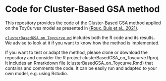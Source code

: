 # Code for Cluster-Based GSA method

This repository provides the code of the Cluster-Based GSA method applied on the ToyCurves model as presented in [(Roux, Buis et al., 2021)](https://www.sciencedirect.com/science/article/pii/S136481522100089X).

[`clusterBasedGSA_on_Toycurve.md`](https://github.com/sbuis/ClusterBased_GSA/blob/master/clusterBasedGSA_on_Toycurve.md) includes both the R code and its results. We advise to look at it if you want to know how the method is implemented. 

If you want to test or adapt the method, please clone or download the repository and consider the R project clusterBasedGSA_on_Toycurve.Rproj. It includes an Rmarkdown file (clusterBasedGSA_on_Toycurve.Rmd) that contains and comments the code. It can be easily run and adapted to your own model, e.g. using Rstudio.


